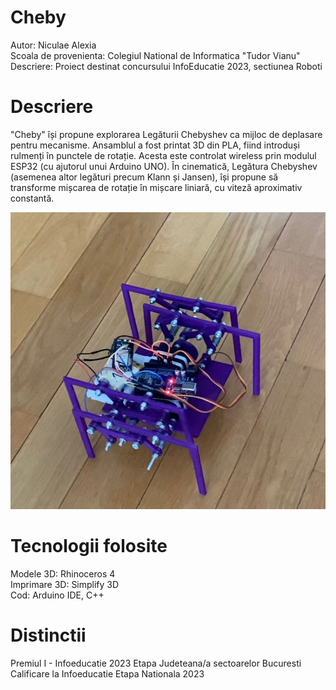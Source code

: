 # Cheby

  Autor:  Niculae Alexia   
  Scoala de provenienta:  Colegiul National de Informatica "Tudor Vianu"  
  Descriere:  Proiect destinat concursului InfoEducatie 2023, sectiunea Roboti  
  
  
  
# Descriere
"Cheby" își propune explorarea Legăturii Chebyshev ca mijloc de deplasare pentru mecanisme. Ansamblul a fost printat 3D din PLA, fiind introduși rulmenți în punctele de rotație. Acesta este controlat wireless prin modulul ESP32 (cu ajutorul unui Arduino UNO).
În cinematică, Legătura Chebyshev (asemenea altor legături precum Klann și Jansen), își propune să transforme mișcarea de rotație în mișcare liniară, cu viteză aproximativ constantă. 

<img src="/imagini/cheby.jpg">


# Tecnologii folosite

Modele 3D: Rhinoceros 4  
Imprimare 3D: Simplify 3D  
Cod: Arduino IDE, C++  


# Distinctii
Premiul I - Infoeducatie 2023 Etapa Judeteana/a sectoarelor Bucuresti  
Calificare la Infoeducatie Etapa Nationala 2023




